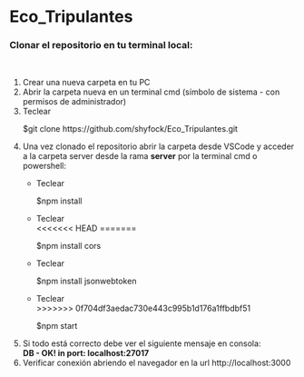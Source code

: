 # Eco_Tripulantes

<h3>Clonar el repositorio en tu terminal local:</h3>
<br>
<ol>
  <li>Crear una nueva carpeta en tu PC</li>
  <li>Abrir la carpeta nueva en un terminal cmd (símbolo de sistema - con permisos de administrador)</li>
  <li>Teclear</li>
  <p>$git clone https://github.com/shyfock/Eco_Tripulantes.git</p>
  
<li>Una vez clonado el repositorio abrir la carpeta desde VSCode y acceder a la carpeta server desde la rama <strong>server</strong> por la terminal cmd o powershell:</li>
  <ul>
    <li>Teclear</li>
    <p>$npm install</p>
    <li>Teclear</li>
<<<<<<< HEAD
=======
    <p>$npm install cors</p>
     <li>Teclear</li>
    <p>$npm install jsonwebtoken</p>
    <li>Teclear</li>
>>>>>>> 0f704df3aedac730e443c995b1d176a1ffbdbf51
    <p>$npm start</p>
  </ul>
  <li>Si todo está correcto debe ver el siguiente mensaje en consola:</li>
  <b>DB - OK! in port: localhost:27017</b>
    <li>Verificar conexión abriendo el navegador en la url http://localhost:3000</li>
</ol>

